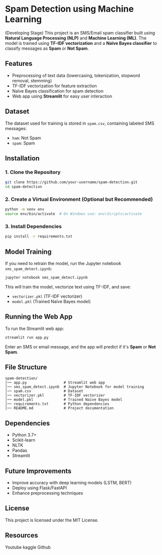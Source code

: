 # Spam Detection using Machine Learning
(Developing Stage)
This project is an SMS/Email spam classifier built using **Natural Language Processing (NLP)** and **Machine Learning (ML)**. The model is trained using **TF-IDF vectorization** and a **Naïve Bayes classifier** to classify messages as **Spam** or **Not Spam**.

## Features
- Preprocessing of text data (lowercasing, tokenization, stopword removal, stemming)
- TF-IDF vectorization for feature extraction
- Naïve Bayes classification for spam detection
- Web app using **Streamlit** for easy user interaction

## Dataset
The dataset used for training is stored in `spam.csv`, containing labeled SMS messages:
- `ham`: Not Spam
- `spam`: Spam

## Installation
### **1. Clone the Repository**
```bash
git clone https://github.com/your-username/spam-detection.git
cd spam-detection
```

### **2. Create a Virtual Environment (Optional but Recommended)**
```bash
python -m venv env
source env/bin/activate  # On Windows use: env\Scripts\activate
```

### **3. Install Dependencies**
```bash
pip install -r requirements.txt
```

## Model Training
If you need to retrain the model, run the Jupyter notebook `sms_spam_detect.ipynb`:
```bash
jupyter notebook sms_spam_detect.ipynb
```
This will train the model, vectorize text using TF-IDF, and save:
- `vectorizer.pkl` (TF-IDF vectorizer)
- `model.pkl` (Trained Naïve Bayes model)

## Running the Web App
To run the Streamlit web app:
```bash
streamlit run app.py
```
Enter an SMS or email message, and the app will predict if it's **Spam** or **Not Spam**.

## File Structure
```
spam-detection/
│── app.py                 # Streamlit web app
│── sms_spam_detect.ipynb  # Jupyter Notebook for model training
│── spam.csv               # Dataset
│── vectorizer.pkl         # TF-IDF vectorizer
│── model.pkl              # Trained Naïve Bayes model
│── requirements.txt       # Python dependencies
│── README.md              # Project documentation
```

## Dependencies
- Python 3.7+
- Scikit-learn
- NLTK
- Pandas
- Streamlit

## Future Improvements
- Improve accuracy with deep learning models (LSTM, BERT)
- Deploy using Flask/FastAPI
- Enhance preprocessing techniques

## License
This project is licensed under the MIT License.

## Resources
Youtube
kaggle
Github

